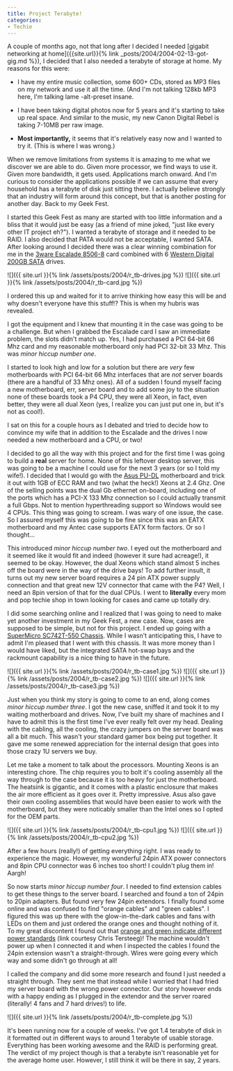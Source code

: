 ```yaml
---
title: Project Terabyte!
categories:
- Techie
---
```


A couple of months ago, not that long after I decided I needed [gigabit networking at home]({{site.url}}{% link _posts/2004/2004-02-13-got-gig.md %}), I decided that I also needed a terabyte of storage at home. My reasons for this were:

  * I have my entire music collection, some 600+ CDs, stored as MP3 files on my network and use it all the time. (And I'm not talking 128kb MP3 here, I'm talking lame -alt-preset insane.

  * I have been taking digital photos now for 5 years and it's starting to take up real space. And similar to the music, my new Canon Digital Rebel is taking 7-10MB per raw image.

  * **Most importantly,** it seems that it's relatively easy now and I wanted to try it. (This is where I was wrong.)

When we remove limitations from systems it is amazing to me what we discover we are able to do. Given more processor, we find ways to use it. Given more bandwidth, it gets used. Applications march onward. And I'm curious to consider the applications possible if we can assume that every household has a terabyte of disk just sitting there. I actually believe strongly that an industry will form around this concept, but that is another posting for another day. Back to my Geek Fest.

I started this Geek Fest as many are started with too little information and a bliss that it would just be easy (as a friend of mine joked, "just like every other IT project eh?"). I wanted a terabyte of storage and it needed to be RAID. I also decided that PATA would not be acceptable, I wanted SATA. After looking around I decided there was a clear winning combination for me in the [3ware Escalade 8506-8](http://www.3ware.com/products/serial_ata8000.asp) card combined with 6 [Western Digital 200GB SATA](http://www.westerndigital.com/en/products/products.asp?DriveID=58) drives.

![]({{ site.url }}{% link /assets/posts/2004/r_tb-drives.jpg %}) ![]({{ site.url }}{% link /assets/posts/2004/r_tb-card.jpg %})

I ordered this up and waited for it to arrive thinking how easy this will be and why doesn't everyone have this stuff!? This is when my hubris was revealed.

I got the equipment and I knew that mounting it in the case was going to be a challenge. But when I grabbed the Escalade card I saw an immediate problem, the slots didn't match up. Yes, I had purchased a PCI 64-bit 66 Mhz card and my reasonable motherboard only had PCI 32-bit 33 Mhz. This was _minor hiccup number one_.

I started to look high and low for a solution but there are _very_ few motherboards with PCI 64-bit 66 Mhz interfaces that are _not_ server boards (there are a handful of 33 Mhz ones). All of a sudden I found myself facing a new motherboard, err, server board and to add some joy to the situation none of these boards took a P4 CPU, they were all Xeon, in fact, even better, they were all dual Xeon (yes, I realize you can just put one in, but it's not as cool!).

I sat on this for a couple hours as I debated and tried to decide how to convince my wife that in addition to the Escalade and the drives I now needed a new motherboard and a CPU, or two!

I decided to go all the way with this project and for the first time I was going to build a **real** server for home. None of this leftover desktop server, this was going to be a machine I could use for the next 3 years (or so I told my wife!). I decided that I would go with the [Asus PU-DL](http://usa.asus.com/products/server/srv-mb/pu-dl/overview.htm) motherboard and trick it out with 1GB of ECC RAM and two (what the heck!) Xeons at 2.4 Ghz. One of the selling points was the dual Gb ethernet on-board, including one of the ports which has a PCI-X 133 Mhz connection so I could actually transmit a full Gbps. Not to mention hyperthreading support so Windows would see 4 CPUs. This thing was going to scream. I was wary of one issue, the case. So I assured myself this was going to be fine since this was an EATX motherboard and my Antec case supports EATX form factors. Or so I thought...

This introduced _minor hiccup number two_. I eyed out the motherboard and it seemed like it would fit and indeed (however it sure had acreage!), it seemed to be okay. However, the dual Xeons which stand almost 5 inches off the board were in the way of the drive bays! To add further insult, it turns out my new server board requires a 24 pin ATX power supply connection and that great new 12V connector that came with the P4? Well, I need an 8pin version of that for the dual CPUs. I went to **literally** every mom and pop techie shop in town looking for cases and came up totally dry.

I did some searching online and I realized that I was going to need to make yet another investment in my Geek Fest, a new case. Now, cases are supposed to be simple, but not for this project. I ended up going with a [SuperMicro SC742T-550 Chassis](http://www.supermicro.com/products/chassis/4U/742/SC742T-550.cfm?PID=TWR). While I wasn't anticipating this, I have to admit I'm pleased that I went with this chassis. It was more money than I would have liked, but the integrated SATA hot-swap bays and the rackmount capability is a nice thing to have in the future.

![]({{ site.url }}{% link /assets/posts/2004/r_tb-case1.jpg %}) ![]({{ site.url }}{% link /assets/posts/2004/r_tb-case2.jpg %}) ![]({{ site.url }}{% link /assets/posts/2004/r_tb-case3.jpg %})

Just when you think my story is going to come to an end, along comes _minor hiccup number three_. I got the new case, sniffed it and took it to my waiting motherboard and drives. Now, I've built my share of machines and I have to admit this is the first time I've ever really felt over my head. Dealing with the cabling, all the cooling, the crazy jumpers on the server board was all a bit much. This wasn't your standard gamer box being put together. It gave me some renewed appreciation for the internal design that goes into those crazy 1U servers we buy.

Let me take a moment to talk about the processors. Mounting Xeons is an interesting chore. The chip requires you to bolt it's cooling assembly all the way through to the case because it is too heavy for just the motherboard. The heatsink is gigantic, and it comes with a plastic enclosure that makes the air more efficient as it goes over it. Pretty impressive. Asus also gave their own cooling assemblies that would have been easier to work with the motherboard, but they were noticably smaller than the Intel ones so I opted for the OEM parts.

![]({{ site.url }}{% link /assets/posts/2004/r_tb-cpu1.jpg %}) ![]({{ site.url }}{% link /assets/posts/2004/r_tb-cpu2.jpg %})

After a few hours (really!) of getting everything right. I was ready to experience the magic. However, my wonderful 24pin ATX power connectors and 8pin CPU connector was 6 inches too short! I couldn't plug them in! Aargh!

So now starts _minor hiccup number four_. I needed to find extension cables to get these things to the server board. I searched and found a ton of 24pin to 20pin adapters. But found very few 24pin extendors. I finally found some online and was confused to find "orange cables" and "green cables". I figured this was up there with the glow-in-the-dark cables and fans with LEDs on them and just ordered the orange ones and thought nothing of it. To my great discontent I found out that [orange and green indicate different power standards](http://www.amtrade.com/pc_power/eps_wtx_ges_power_supply.htm) (link courtesy Chris Tersteeg)! The machine wouldn't power up when I connected it and when I inspected the cables I found the 24pin extension wasn't a straight-through. Wires were going every which way and some didn't go through at all!

I called the company and did some more research and found I just needed a straight through. They sent me that instead while I worried that I had fried my server board with the wrong power connector. Our story however ends with a happy ending as I plugged in the extendor and the server roared (literally! 4 fans and 7 hard drives!) to life.

![]({{ site.url }}{% link /assets/posts/2004/r_tb-complete.jpg %})

It's been running now for a couple of weeks. I've got 1.4 terabyte of disk in it formatted out in different ways to around 1 terabyte of usable storage. Everything has been working awesome and the RAID is performing great. The verdict of my project though is that a terabyte isn't reasonable yet for the average home user. However, I still think it will be there in say, 2 years.
